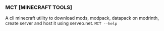 ### MCT [MINECRAFT TOOLS]
A cli minecraft utility to download mods, modpack, datapack on modrinth, create server and host it using serveo.net.
```MCT --help```
